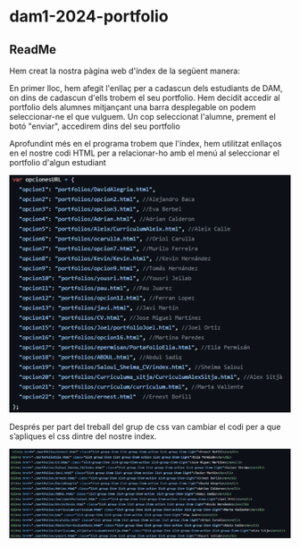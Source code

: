 # dam1-2024-portfolio
## ReadMe
Hem creat la nostra pàgina web d'índex de la següent manera:

En primer lloc, hem afegit l'enllaç per a cadascun dels estudiants de DAM, on dins de cadascun d'ells trobem el seu portfolio.
Hem decidit accedir al portfolio dels alumnes mitjançant una barra desplegable on podem seleccionar-ne el que vulguem.
Un cop seleccionat l'alumne, prement el botó "enviar", accedirem dins del seu portfolio

Aprofundint més en el programa trobem que l'índex, hem utilitzat enllaços en el nostre codi HTML per a relacionar-ho amb el menú al seleccionar el portfolio d'algun estudiant

![Captura 1](Captura1.png)

Després per part del treball del grup de css van cambiar el codi per a que s’apliques el css dintre del nostre index.

![Captura 1](Captura2.png)